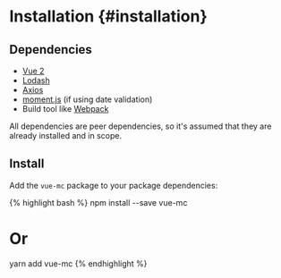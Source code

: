 Installation {#installation}
============

## Dependencies

- [Vue 2](https://vuejs.org)
- [Lodash](https://lodash.com/docs)
- [Axios](https://github.com/mzabriskie/axios)
- [moment.js](https://github.com/mzabriskie/axios) (if using date validation)
- Build tool like [Webpack](https://webpack.js.org/)

All dependencies are peer dependencies, so it's assumed that they are already
installed and in scope.

## Install

Add the `vue-mc` package to your package dependencies:

{% highlight bash %}
npm install --save vue-mc

# Or

yarn add vue-mc
{% endhighlight %}
